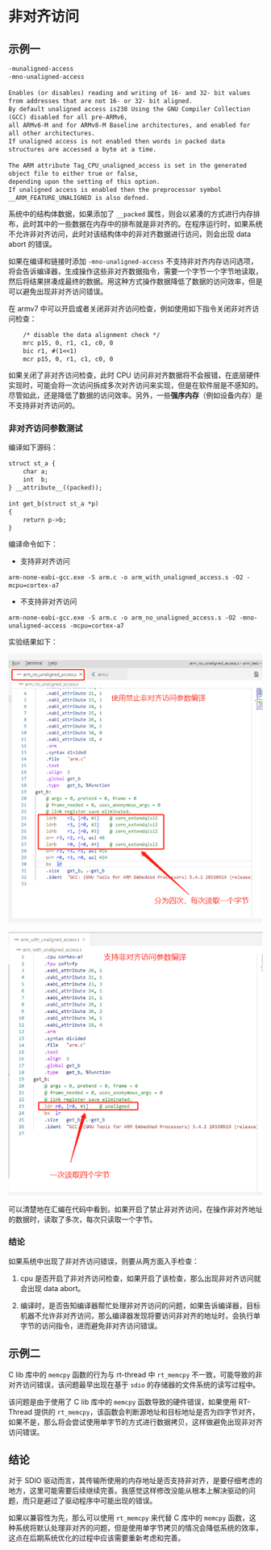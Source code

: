 # 非对齐访问

## 示例一

```
-munaligned-access
-mno-unaligned-access

Enables (or disables) reading and writing of 16- and 32- bit values from addresses that are not 16- or 32- bit aligned. 
By default unaligned access is238 Using the GNU Compiler Collection (GCC) disabled for all pre-ARMv6, 
all ARMv6-M and for ARMv8-M Baseline architectures, and enabled for all other architectures. 
If unaligned access is not enabled then words in packed data structures are accessed a byte at a time.

The ARM attribute Tag_CPU_unaligned_access is set in the generated object file to either true or false, 
depending upon the setting of this option. 
If unaligned access is enabled then the preprocessor symbol __ARM_FEATURE_UNALIGNED is also defned.
```

系统中的结构体数据，如果添加了 `__packed` 属性，则会以紧凑的方式进行内存排布，此时其中的一些数据在内存中的排布就是非对齐的。在程序运行时，如果系统不允许非对齐访问，此时对该结构体中的非对齐数据进行访问，则会出现 data abort 的错误。

如果在编译和链接时添加 `-mno-unaligned-access` 不支持非对齐内存访问选项，将会告诉编译器，生成操作这些非对齐数据指令，需要一个字节一个字节地读取，然后将结果拼凑成最终的数据。用这种方式操作数据降低了数据的访问效率，但是可以避免出现非对齐访问错误。

在 armv7 中可以开启或者关闭非对齐访问检查，例如使用如下指令关闭非对齐访问检查：

```
    /* disable the data alignment check */
    mrc p15, 0, r1, c1, c0, 0
    bic r1, #(1<<1)
    mcr p15, 0, r1, c1, c0, 0
```
如果关闭了非对齐访问检查，此时 CPU 访问非对齐数据将不会报错，在底层硬件实现时，可能会将一次访问拆成多次对齐访问来实现，但是在软件层是不感知的。尽管如此，还是降低了数据的访问效率。另外，一些**强序内存**（例如设备内存）是不支持非对齐访问的。

### 非对齐访问参数测试

编译如下源码：

```
struct st_a {
    char a;
    int  b;
} __attribute__((packed));

int get_b(struct st_a *p)
{
    return p->b;
}
```

编译命令如下：

- 支持非对齐访问
```
arm-none-eabi-gcc.exe -S arm.c -o arm_with_unaligned_access.s -O2 -mcpu=cortex-a7
```

- 不支持非对齐访问
```
arm-none-eabi-gcc.exe -S arm.c -o arm_no_unaligned_access.s -O2 -mno-unaligned-access -mcpu=cortex-a7
```

实验结果如下：

![1598435852830](assets/1598435852830.png)

![1598435867798](assets/1598435867798.png)

可以清楚地在汇编在代码中看到，如果开启了禁止非对齐访问，在操作非对齐地址的数据时，读取了多次，每次只读取一个字节。

### 结论

如果系统中出现了非对齐访问错误，则要从两方面入手检查：

1.  cpu 是否开启了非对齐访问检查，如果开启了该检查，那么出现非对齐访问就会出现 data abort。

2. 编译时，是否告知编译器帮忙处理非对齐访问的问题，如果告诉编译器，目标机器不允许非对齐访问，那么编译器发现将要访问非对齐的地址时，会执行单字节的访问指令，进而避免非对齐访问错误。

## 示例二

C lib 库中的 `memcpy` 函数的行为与 rt-thread 中 `rt_memcpy` 不一致，可能导致的非对齐访问错误，该问题最早出现在基于 `sdio` 的存储器的文件系统的读写过程中。

该问题是由于使用了 C lib 库中的 `memcpy` 函数导致的硬件错误，如果使用 RT-Thread 提供的 `rt_memcpy`，该函数会判断源地址和目标地址是否为四字节对齐，如果不是，那么将会尝试使用单字节的方式进行数据拷贝，这样做避免出现非对齐访问错误。

## 结论

对于 SDIO 驱动而言，其传输所使用的内存地址是否支持非对齐，是要仔细考虑的地方，这里可能需要后续继续完善。我感觉这样修改没能从根本上解决驱动的问题，而只是避过了驱动程序中可能出现的错误。

如果以兼容性为先，那么可以使用 `rt_memcpy` 来代替 C 库中的  `memcpy` 函数，这种系统将默认处理非对齐的问题，但是使用单字节拷贝的情况会降低系统的效率，这点在后期系统优化的过程中应该需要重新考虑和完善。